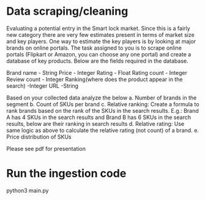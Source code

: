 # Data scraping/cleaning
Evaluating a potential entry in the Smart lock market. Since this is a fairly new
category there are very few estimates present in terms of market size and key players. One way
to estimate the key players is by looking at major brands on online portals. The task assigned to
you is to scrape online portals (Flipkart or Amazon, you can choose any one portal) and create a
database of key products. Below are the fields required in the database.

Brand name     - String
Price          - Integer
Rating         - Float
Rating count   - Integer
Review count   - Integer
Ranking(where does the product appear in
the search)    -Integer
URL            -String

Based on your collected data analyze the below
a. Number of brands in the segment
b. Count of SKUs per brand
c. Relative ranking: Create a formula to rank brands based on the rank of the SKUs in the
   search results. E.g.: Brand A has 4 SKUs in the search results and Brand B has 6 SKUs in
   the search results, below are their ranking in search results
d. Relative rating: Use same logic as above to calculate the relative rating (not count) of a
   brand.
e. Price distribution of SKUs

Please see pdf for presentation 

# Run the ingestion code 
python3 main.py
